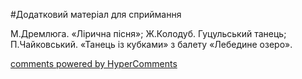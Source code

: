 <div id="hypercomments_widget" class="js-hypercomments-widget invisible"></div>


#Додатковий матеріал для сприймання

М.Дремлюга. «Лірична пісня»; Ж.Колодуб. Гуцульський танець; П.Чайковський. «Танець із кубками» з балету «Лебедине озеро». 

<div class="js-hypercomments-container">
    <a href="http://hypercomments.com" class="hc-link" title="comments widget">comments powered by HyperComments</a>
</div>